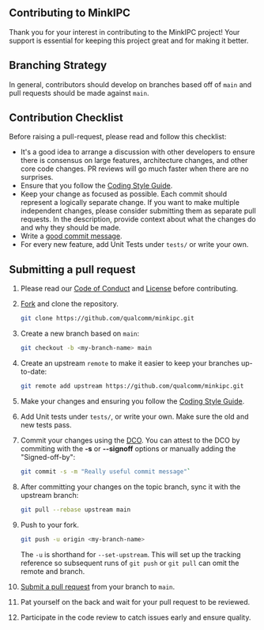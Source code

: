 ## Contributing to MinkIPC

Thank you for your interest in contributing to the MinkIPC project! Your support is essential for keeping this project great and for making it better.

## Branching Strategy

In general, contributors should develop on branches based off of `main` and pull requests should be made against `main`.

## Contribution Checklist
Before raising a pull-request, please read and follow this checklist:
 
- It's a good idea to arrange a discussion with other developers to ensure there is consensus on large features, architecture changes, and other core code changes. PR reviews will go much faster when there are no surprises.
- Ensure that you follow the [Coding Style Guide](CODING-STYLE.md).
- Keep your change as focused as possible. Each commit should represent a logically separate change.
  If you want to make multiple independent changes, please consider submitting them as separate pull requests.
  In the description, provide context about what the changes do and why they should be made.
- Write a [good commit message](http://tbaggery.com/2008/04/19/a-note-about-git-commit-messages.html).
- For every new feature, add Unit Tests under `tests/` or write your own.

## Submitting a pull request

1. Please read our [Code of Conduct](CODE-OF-CONDUCT.md) and [License](LICENSE.txt) before contributing.
1. [Fork](https://github.com/qualcomm/minkipc/fork) and clone the repository.
    
    ```bash
    git clone https://github.com/qualcomm/minkipc.git
    ``` 

1. Create a new branch based on `main`:

    ```bash 
    git checkout -b <my-branch-name> main
    ```

1. Create an upstream `remote` to make it easier to keep your branches up-to-date:

    ```bash
    git remote add upstream https://github.com/qualcomm/minkipc.git
    ```

1. Make your changes and ensuring you follow the [Coding Style Guide](CODING-STYLE.md).
1. Add Unit tests under `tests/`, or write your own. Make sure the old and new tests pass.
1. Commit your changes using the [DCO](http://developercertificate.org/). You can attest to the DCO by commiting with the **-s** or **--signoff** options or manually adding the "Signed-off-by":
    
    ```bash
    git commit -s -m "Really useful commit message"`
    ```

1. After committing your changes on the topic branch, sync it with the upstream branch:

    ```bash
    git pull --rebase upstream main
    ```

1. Push to your fork.

    ```bash
    git push -u origin <my-branch-name>
    ```

    The `-u` is shorthand for `--set-upstream`. This will set up the tracking reference so subsequent runs of `git push` or `git pull` can omit the remote and branch.

1. [Submit a pull request](https://github.com/qualcomm/minkipc/pulls) from your branch to `main`.
1. Pat yourself on the back and wait for your pull request to be reviewed.
1. Participate in the code review to catch issues early and ensure quality.
